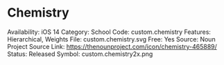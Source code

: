 # Chemistry

Availability: iOS 14
Category: School
Code: custom.chemistry
Features: Hierarchical, Weights
File: custom.chemistry.svg
Free: Yes
Source: Noun Project
Source Link: https://thenounproject.com/icon/chemistry-465889/
Status: Released
Symbol: custom.chemistry2x.png